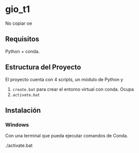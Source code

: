 # gio_t1

No copiar oe

## Requisitos

Python + conda.

## Estructura del Proyecto

El proyecto cuenta con 4 scripts, un módulo de Python y

1. `create.bat` para crear el entorno virtual con conda. Ocupa
1. `activate.bat`

## Instalación

### Windows

Con una terminal que pueda ejecutar comandos de Conda.

./activate.bat

###
